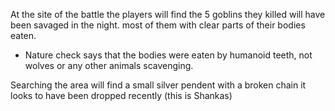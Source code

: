 
At the site of the battle the players will find the 5 goblins they killed will have been savaged in the night. most of them with clear parts of their bodies eaten. 

- Nature check says that the bodies were eaten by humanoid teeth, not wolves or any other animals scavenging. 

Searching the area will find a small silver pendent with a broken chain it looks to have been dropped recently (this is Shankas)